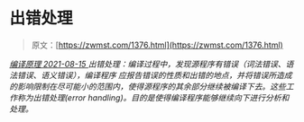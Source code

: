 <!--yml
category: 未分类
date: 0001-01-01 00:00:00
--->

# 出错处理

> 原文：[https://zwmst.com/1376.html](https://zwmst.com/1376.html)

   [ *编译原理* ](https://zwmst.com/%e7%bc%96%e8%af%91%e5%8e%9f%e7%90%86)*[ <time datetime="2021-08-15T11:13:33+08:00"> 2021-08-15 </time> ](https://zwmst.com/1376.html)  出错处理：编译过程中，发现源程序有错误（词法错误、语法错误、语义错误），编译程序 应报告错误的性质和出错的地点，并将错误所造成的影响限制在尽可能小的范围内，使得源程序的其余部分继续被编译下去。这些工作称为出错处理(error handling)。目的是使得编译程序能够继续向下进行分析和处理。*